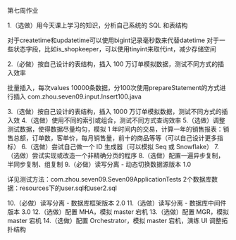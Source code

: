 第七周作业

1.（选做）用今天课上学习的知识，分析自己系统的 SQL 和表结构

对于createtime和updatetime可以使用bigint记录毫秒数来代替datetime
对于一些状态字段，比如is_shopkeeper，可以使用tinyint来取代int，减少存储空间

2.（必做）按自己设计的表结构，插入 100 万订单模拟数据，测试不同方式的插入效率

批量插入，每次values 10000条数据，分100次使用prepareStatement的方式进行插入
com.zhou.seven09.input.Insert100.java

3.（选做）按自己设计的表结构，插入 1000 万订单模拟数据，测试不同方式的插入效
4.（选做）使用不同的索引或组合，测试不同方式查询效率
5.（选做）调整测试数据，使得数据尽量均匀，模拟 1 年时间内的交易，计算一年的销售报表：销售总额，订单数，客单价，每月销售量，前十的商品等等（可以自己设计更多指标）
6.（选做）尝试自己做一个 ID 生成器（可以模拟 Seq 或 Snowflake）
7.（选做）尝试实现或改造一个非精确分页的程序
8.（选做）配置一遍异步复制，半同步复制、组复制
9.（必做）读写分离 - 动态切换数据源版本 1.0

详见测试方法：com.zhou.seven09.Seven09ApplicationTests
2个数据库数据：resources下的user.sql和user2.sql

10.（必做）读写分离 - 数据库框架版本 2.0
11.（选做）读写分离 - 数据库中间件版本 3.0
12.（选做）配置 MHA，模拟 master 宕机
13.（选做）配置 MGR，模拟 master 宕机
14.（选做）配置 Orchestrator，模拟 master 宕机，演练 UI 调整拓扑结构